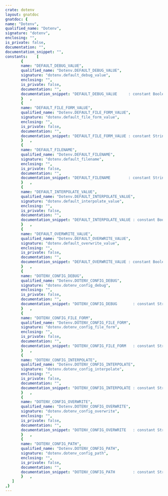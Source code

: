 ```yaml
---
crate: dotenv
layout: gnatdoc
gnatdoc: {
name: "Dotenv",
qualified_name: "Dotenv",
signature: "dotenv",
enclosing: "",
is_private: false,
documentation: "",
documentation_snippet: "",
constants:    [
       {
       name: "DEFAULT_DEBUG_VALUE",
       qualified_name: "Dotenv.DEFAULT_DEBUG_VALUE",
       signature: "dotenv.default_debug_value",
       enclosing: "",
       is_private: false,
       documentation: "",
       documentation_snippet: "DEFAULT_DEBUG_VALUE     : constant Boolean := False;",
       }   ,
       {
       name: "DEFAULT_FILE_FORM_VALUE",
       qualified_name: "Dotenv.DEFAULT_FILE_FORM_VALUE",
       signature: "dotenv.default_file_form_value",
       enclosing: "",
       is_private: false,
       documentation: "",
       documentation_snippet: "DEFAULT_FILE_FORM_VALUE : constant String  := \"wcem=8\";",
       }   ,
       {
       name: "DEFAULT_FILENAME",
       qualified_name: "Dotenv.DEFAULT_FILENAME",
       signature: "dotenv.default_filename",
       enclosing: "",
       is_private: false,
       documentation: "",
       documentation_snippet: "DEFAULT_FILENAME        : constant String  := \".env\";",
       }   ,
       {
       name: "DEFAULT_INTERPOLATE_VALUE",
       qualified_name: "Dotenv.DEFAULT_INTERPOLATE_VALUE",
       signature: "dotenv.default_interpolate_value",
       enclosing: "",
       is_private: false,
       documentation: "",
       documentation_snippet: "DEFAULT_INTERPOLATE_VALUE : constant Boolean := False;",
       }   ,
       {
       name: "DEFAULT_OVERWRITE_VALUE",
       qualified_name: "Dotenv.DEFAULT_OVERWRITE_VALUE",
       signature: "dotenv.default_overwrite_value",
       enclosing: "",
       is_private: false,
       documentation: "",
       documentation_snippet: "DEFAULT_OVERWRITE_VALUE : constant Boolean := False;",
       }   ,
       {
       name: "DOTENV_CONFIG_DEBUG",
       qualified_name: "Dotenv.DOTENV_CONFIG_DEBUG",
       signature: "dotenv.dotenv_config_debug",
       enclosing: "",
       is_private: false,
       documentation: "",
       documentation_snippet: "DOTENV_CONFIG_DEBUG       : constant String  := \"DOTENV_CONFIG_DEBUG\";",
       }   ,
       {
       name: "DOTENV_CONFIG_FILE_FORM",
       qualified_name: "Dotenv.DOTENV_CONFIG_FILE_FORM",
       signature: "dotenv.dotenv_config_file_form",
       enclosing: "",
       is_private: false,
       documentation: "",
       documentation_snippet: "DOTENV_CONFIG_FILE_FORM   : constant String  := \"DOTENV_CONFIG_FILE_FORM\";",
       }   ,
       {
       name: "DOTENV_CONFIG_INTERPOLATE",
       qualified_name: "Dotenv.DOTENV_CONFIG_INTERPOLATE",
       signature: "dotenv.dotenv_config_interpolate",
       enclosing: "",
       is_private: false,
       documentation: "",
       documentation_snippet: "DOTENV_CONFIG_INTERPOLATE : constant String  := \"DOTENV_CONFIG_INTERPOLATE\";",
       }   ,
       {
       name: "DOTENV_CONFIG_OVERWRITE",
       qualified_name: "Dotenv.DOTENV_CONFIG_OVERWRITE",
       signature: "dotenv.dotenv_config_overwrite",
       enclosing: "",
       is_private: false,
       documentation: "",
       documentation_snippet: "DOTENV_CONFIG_OVERWRITE   : constant String  := \"DOTENV_CONFIG_OVERWRITE\";",
       }   ,
       {
       name: "DOTENV_CONFIG_PATH",
       qualified_name: "Dotenv.DOTENV_CONFIG_PATH",
       signature: "dotenv.dotenv_config_path",
       enclosing: "",
       is_private: false,
       documentation: "",
       documentation_snippet: "DOTENV_CONFIG_PATH        : constant String  := \"DOTENV_CONFIG_PATH\";",
       }   ,
   ]
,}
---
```

